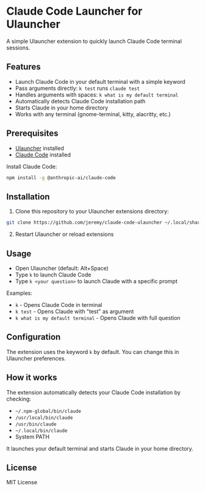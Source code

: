 # Claude Code Launcher for Ulauncher

A simple Ulauncher extension to quickly launch Claude Code terminal sessions.

## Features

- Launch Claude Code in your default terminal with a simple keyword
- Pass arguments directly: `k test` runs `claude test`
- Handles arguments with spaces: `k what is my default terminal`
- Automatically detects Claude Code installation path
- Starts Claude in your home directory
- Works with any terminal (gnome-terminal, kitty, alacritty, etc.)

## Prerequisites

- [Ulauncher](https://ulauncher.io/) installed
- [Claude Code](https://docs.anthropic.com/en/docs/claude-code) installed

Install Claude Code:
```bash
npm install -g @anthropic-ai/claude-code
```

## Installation

1. Clone this repository to your Ulauncher extensions directory:
```bash
git clone https://github.com/jeremy/claude-code-ulauncher ~/.local/share/ulauncher/extensions/com.github.jeremy.claude-kitty
```

2. Restart Ulauncher or reload extensions

## Usage

- Open Ulauncher (default: Alt+Space)
- Type `k` to launch Claude Code
- Type `k <your question>` to launch Claude with a specific prompt

Examples:
- `k` - Opens Claude Code in terminal
- `k test` - Opens Claude with "test" as argument
- `k what is my default terminal` - Opens Claude with full question

## Configuration

The extension uses the keyword `k` by default. You can change this in Ulauncher preferences.

## How it works

The extension automatically detects your Claude Code installation by checking:
- `~/.npm-global/bin/claude`
- `/usr/local/bin/claude`
- `/usr/bin/claude`
- `~/.local/bin/claude`
- System PATH

It launches your default terminal and starts Claude in your home directory.

## License

MIT License